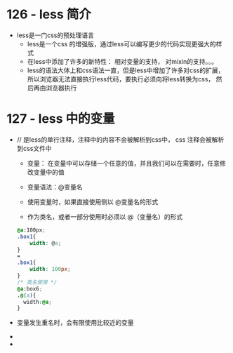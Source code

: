 # 126 - less 简介

- less是一门css的预处理语言
  - less是一个css 的增强版，通过less可以编写更少的代码实现更强大的样式
  - 在less中添加了许多的新特性： 相对变量的支持， 对mixin的支持。。。
  - less的语法大体上和css语法一直，但是less中增加了许多对css的扩展，所以浏览器无法直接执行less代码，要执行必须向将less转换为css， 然后再由浏览器执行 

# 127 - less 中的变量

- // 是less的单行注释，注释中的内容不会被解析到css中， css 注释会被解析到css文件中

  - 变量： 在变量中可以存储一个任意的值，并且我们可以在需要时，任意修改变量中的值

  - 变量语法：@变量名
  - 使用变量时，如果直接使用侧以 @变量名的形式
  - 作为类名，或者一部分使用时必须以 @（变量名）的形式

  ~~~css
  @a:100px;
  .box1{
      width: @a;
  }
  = 
  .box1{
      width: 100px;
  }
  /* 类名使用 */
  @a:box6;
  .@(a){
    width:@a;
  }
  ~~~

- 变量发生重名时，会有限使用比较近的变量

- 

- 

  

  